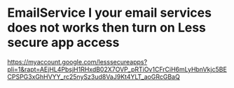 # EmailService I your email services does not works then turn on Less secure app access
https://myaccount.google.com/lesssecureapps?pli=1&rapt=AEjHL4PbsjH1RHxdB02X7OVP_pRTiOv1CFrCiH6mLyHbnVkjc5BECPSPG3xGhHVYY_rc25nySz3ud8VaJ9Kt4YLT_aoGRcGBaQ
